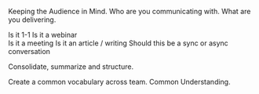 Keeping the Audience in Mind. Who are you communicating with. What are you delivering. 

Is it 1-1
Is it a webinar  
Is it a meeting 
Is it an article / writing 
Should this be a sync or async conversation 

Consolidate, summarize and structure. 

Create a common vocabulary across team. Common Understanding. 
